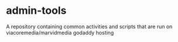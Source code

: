 # admin-tools
A repository containing common activities and scripts that are run on viacoremedia/marvidmedia godaddy hosting
